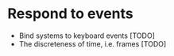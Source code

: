 # Respond to events

- Bind systems to keyboard events [TODO]
- The discreteness of time, i.e. frames [TODO]
